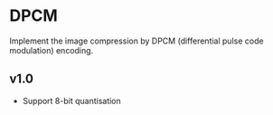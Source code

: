 # DPCM
Implement the image compression by DPCM (differential pulse code modulation) encoding.

## v1.0

- Support 8-bit quantisation